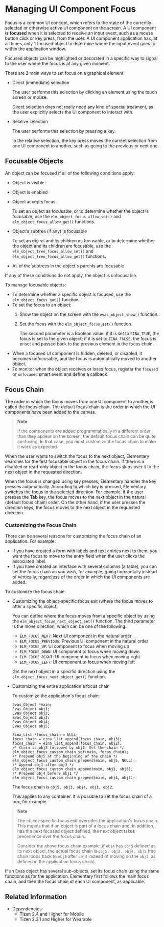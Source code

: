 # Managing UI Component Focus

Focus is a common UI concept, which refers to the state of the currently selected or otherwise active UI component on the screen. A UI component is **focused** when it is selected to receive an input event, such as a mouse button click or key press, from the user. A UI component application has, at all times, only 1 focused object to determine where the input event goes to within the application window.

Focused objects can be highlighted or decorated in a specific way to signal to the user where the focus is at any given moment.

There are 2 main ways to set focus on a graphical element:

- Direct (immediate) selection

  The user performs this selection by clicking an element using the touch screen or mouse.

  Direct selection does not really need any kind of special treatment, as the user explicitly selects the UI component to interact with.

- Relative selection

  The user performs this selection by pressing a key.

  In the relative selection, the key press moves the current selection from one UI component to another, such as going to the previous or next one.

## Focusable Objects

An object can be focused if all of the following conditions apply:

- Object is visible

- Object is enabled

- Object accepts focus

  To set an object as focusable, or to determine whether the object is focusable, use the `elm_object_focus_allow_set()` and `elm_object_focus_allow_get()` functions.

- Object's subtree (if any) is focusable

  To set an object and its children as focusable, or to determine whether the object and its children are focusable, use the `elm_object_tree_focus_allow_set()` and `elm_object_tree_focus_allow_get()` functions.

- All of the subtrees in the object's parents are focusable

If any of these conditions do not apply, the object is unfocusable.

To manage focusable objects:

- To determine whether a specific object is focused, use the `elm_object_focus_get()` function.
- To set the focus to an object:
  1. Show the object on the screen with the `evas_object_show()` function.
  2. Set the focus with the `elm_object_focus_set()` function.

     The second parameter is a Boolean value: if it is set to `EINA_TRUE`, the focus is set to the given object; if it is set to `EINA_FALSE`, the focus is unset and passed back to the previous element in the focus chain.
- When a focused UI component is hidden, deleted, or disabled, it becomes unfocusable, and the focus is automatically moved to another object.
- To monitor when the object receives or loses focus, register the `focused` or `unfocused` smart event and define a callback.

## Focus Chain

The order in which the focus moves from one UI component to another is called the focus chain. The default focus chain is the order in which the UI components have been added to the canvas.

> **Note**
>
> If the components are added programmatically in a different order than they appear on the screen, the default focus chain can be quite confusing. In that case, you must customize the focus chain to make it work as expected.

When the user wants to switch the focus to the next object, Elementary searches for the first focusable object in the focus chain. If there is a disabled or read-only object in the focus chain, the focus skips over it to the next object in the requested direction.

When the focus is changed using key presses, Elementary handles the key presses automatically. According to which key is pressed, Elementary switches the focus to the selected direction. For example, if the user presses the **Tab** key, the focus moves to the next object in the natural (default focus chain) order. On the other hand, if the user presses the direction keys, the focus moves to the next object in the requested direction.

### Customizing the Focus Chain

There can be several reasons for customizing the focus chain of an application. For example:

- If you have created a form with labels and text entries next to them, you want the focus to move to the entry field when the user clicks the associated label.
- If you have created an interface with several columns (a table), you can set the focus chain as you wish, for example, going horizontally instead of vertically, regardless of the order in which the UI components are added.

To customize the focus chain:

- Customizing the object-specific focus exit (where the focus moves to after a specific object)

  You can define where the focus moves from a specific object by using the `elm_object_focus_next_object_set()` function. The third parameter is the move direction, which can be one of the following:

  - `ELM_FOCUS_NEXT`: Next UI component in the natural order
  - `ELM_FOCUS_PREVIOUS`: Previous UI component in the natural order
  - `ELM_FOCUS_UP`: UI component to focus when moving up
  - `ELM_FOCUS_DOWN`: UI component to focus when moving down
  - `ELM_FOCUS_RIGHT`: UI component to focus when moving right
  - `ELM_FOCUS_LEFT`: UI component to focus when moving left

  Get the next object in a specific direction using the `elm_object_focus_next_object_get()` function.

- Customizing the entire application's focus chain

  To customize the application's focus chain:

  ```
  Evas_Object *main;
  Evas_Object obj1;
  Evas_Object obj2;
  Evas_Object obj3;
  Evas_Object obj4;
  Evas_Object obj5;

  Eina_List *focus_chain = NULL;
  focus_chain = eina_list_append(focus_chain, obj3);
  focus_chain = eina_list_append(focus_chain, obj2);
  /* Chain is obj3 followed by obj2. Set the chain */
  elm_object_focus_custom_chain_set(main, focus_chain);
  /* Prepend obj5 at the beginning of the chain */
  elm_object_focus_custom_chain_prepend(main, obj5, NULL);
  /* Append obj1 after obj3 */
  elm_object_focus_custom_chain_append(main, obj1, obj3);
  /* Prepend obj4 before obj1 */
  elm_object_focus_custom_chain_prepend(main, obj4, obj1);
  ```

  The focus chain is `obj5, obj3, obj4, obj1, obj2`.

  This applies to any container. It is possible to set the focus chain of a box, for example.

> **Note**
>
> The object-specific focus exit overrides the application's focus chain. This means that if an object is part of a focus chain and, in addition, has the next focused object defined, the next object takes precedence over the focus chain.
>
> Consider the above focus chain example: if `obj4` has `obj5` defined as its next object, the actual focus chain is `obj5, obj3, obj4, obj5` (the chain loops back to `obj5` after `obj4` instead of moving on the `obj1`, as defined in the application focus chain).

If an Evas object has several sub-objects, set its focus chain using the same functions as for the application. Elementary first follows the main focus chain, and then the focus chain of each UI component, as applicable.

## Related Information
- Dependencies
  - Tizen 2.4 and Higher for Mobile
  - Tizen 2.3.1 and Higher for Wearable
